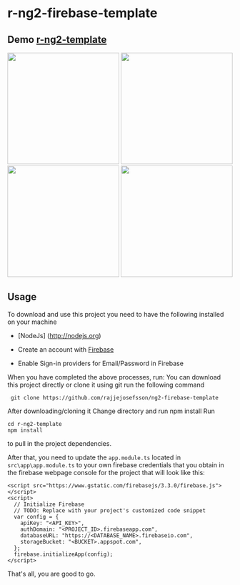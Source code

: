 # r-ng2-firebase-template

## Demo <a href="http://r-ng2-template.azurewebsites.net">r-ng2-template</a>

<p>
   <img src="https://github.com/rajjejosefsson/ng2-firebase-template/blob/master/src/assets/home.png" width="250"/>
  
   <img src="https://github.com/rajjejosefsson/ng2-firebase-template/blob/master/src/assets/login.png" width="250"/>

   <img src="https://github.com/rajjejosefsson/ng2-firebase-template/blob/master/src/assets/spinner.png" width="250"/>

   <img src="https://github.com/rajjejosefsson/ng2-firebase-template/blob/master/src/assets/md-card.png" width="250"/>

</p>



## Usage

To download and use this project you need to have the following installed on your machine

* [NodeJs] (http://nodejs.org)

* Create an account with [Firebase](http://firebase.google.com)

* Enable Sign-in providers for Email/Password in Firebase

When you have completed the above processes, run:
You can download this project directly or clone it using git
run the following command
```
 git clone https://github.com/rajjejosefsson/ng2-firebase-template
`````

After downloading/cloning it
Change directory and run npm install
Run
```
cd r-ng2-template
npm install
```
to pull in the project dependencies.

After that, you need to update the `app.module.ts` located in `src\app\app.module.ts` to your own firebase credentials that you obtain in the firebase webpage console for the project
that will look like this:

```
<script src="https://www.gstatic.com/firebasejs/3.3.0/firebase.js"></script>
<script>
  // Initialize Firebase
  // TODO: Replace with your project's customized code snippet
  var config = {
    apiKey: "<API_KEY>",
    authDomain: "<PROJECT_ID>.firebaseapp.com",
    databaseURL: "https://<DATABASE_NAME>.firebaseio.com",
    storageBucket: "<BUCKET>.appspot.com",
  };
  firebase.initializeApp(config);
</script>
```

That's all, you are good to go.
